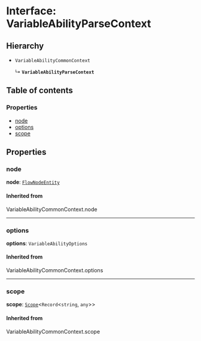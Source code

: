 # Interface: VariableAbilityParseContext

## Hierarchy

* `VariableAbilityCommonContext`

  ↳ **`VariableAbilityParseContext`**

## Table of contents

### Properties

* [node](/auto-docs/editor/interfaces/VariableAbilityParseContext.md#node)
* [options](/auto-docs/editor/interfaces/VariableAbilityParseContext.md#options)
* [scope](/auto-docs/editor/interfaces/VariableAbilityParseContext.md#scope)

## Properties

### node

**node**: [`FlowNodeEntity`](/auto-docs/editor/classes/FlowNodeEntity-1.md)

#### Inherited from

VariableAbilityCommonContext.node

***

### options

**options**: `VariableAbilityOptions`

#### Inherited from

VariableAbilityCommonContext.options

***

### scope

**scope**: [`Scope`](/auto-docs/editor/classes/Scope.md)<`Record`<`string`, `any`>>

#### Inherited from

VariableAbilityCommonContext.scope
